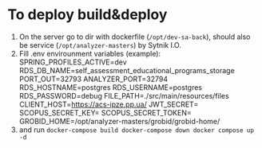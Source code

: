 # To deploy build&deploy
1. On the server go to  dir with dockerfile (`/opt/dev-sa-back`), should also be service (`/opt/analyzer-masters`) by Sytnik I.O.
2. Fill .env envirounment variables (example):
   SPRING_PROFILES_ACTIVE=dev
   RDS_DB_NAME=self_assessment_educational_programs_storage
   PORT_OUT=32793
   ANALYZER_PORT=32794
   RDS_HOSTNAME=postgres
   RDS_USERNAME=postgres
   RDS_PASSWORD=debug
   FILE_PATH=./src/main/resources/files
   CLIENT_HOST=https://acs-ipze.pp.ua/
   JWT_SECRET=
   SCOPUS_SECRET_KEY=
   SCOPUS_SECRET_TOKEN=
   GROBID_HOME=/opt/analyzer-masters/grobid/grobid-home/
3. and run  `docker-compose build
   docker-compose down
   docker compose up -d`

